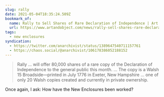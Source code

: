 ```yaml
---
slug: rally
date: 2021-05-04T18:35:24.509Z
bookmark_of:
  name: Rally to Sell Shares of Rare Declaration of Independence | Art & Object
  url: https://www.artandobject.com/news/rally-sell-shares-rare-declaration-independence
tags:
  - new enclosures
syndication:
  - https://twitter.com/anarchivist/status/1389647540711157761
  - https://chaos.social/@anarchivist/106178386052188152
---
```

> Rally ... will offer 80,000 shares of a rare copy of the Declaration of Independence to the general public this month. ... The copy is a Walsh 15 Broadside—printed in July 1776 in Exeter, New Hampshire ... one of only 20 Walsh copies created and currently in private ownership.

Once again, I ask: How have the New Enclosures been worked?
